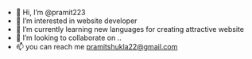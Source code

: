 - 👋 Hi, I’m @pramit223
- 👀 I’m interested in website developer
- 🌱 I’m currently learning new languages for creating attractive website
- 💞️ I’m looking to collaborate on ..
- 📫 you can reach me pramitshukla22@gmail.com

<!---
pramit223/pramit223 is a ✨ special ✨ repository because its `README.md` (this file) appears on your GitHub profile.
You can click the Preview link to take a look at your changes.
--->
